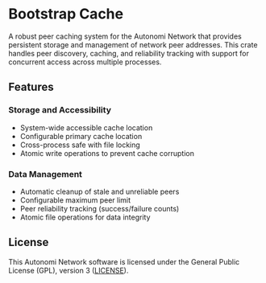 # Bootstrap Cache

A robust peer caching system for the Autonomi Network that provides persistent storage and management of network peer addresses. This crate handles peer discovery, caching, and reliability tracking with support for concurrent access across multiple processes.

## Features

### Storage and Accessibility
- System-wide accessible cache location
- Configurable primary cache location
- Cross-process safe with file locking
- Atomic write operations to prevent cache corruption

### Data Management
- Automatic cleanup of stale and unreliable peers
- Configurable maximum peer limit
- Peer reliability tracking (success/failure counts)
- Atomic file operations for data integrity

## License

This Autonomi Network software is licensed under the General Public License (GPL), version 3 ([LICENSE](http://www.gnu.org/licenses/gpl-3.0.en.html)).
